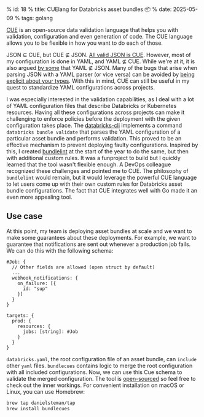 % id: 18
% title: CUElang for Databricks asset bundles 📦
% date: 2025-05-09
% tags: golang

[CUE](https://cuelang.org/) is an open-source data validation language that helps you with validation, configuration and even generation of code. The CUE language allows you to be flexible in how you want to do each of those.

JSON ⊆ CUE, but CUE ⊈ JSON. [All valid JSON is CUE](https://cuelang.org/docs/tour/basics/json-superset/). However, most of my configuration is done in YAML, and YAML ⊈ CUE. While we're at it, it is also argued [by some](https://john-millikin.com/json-is-not-a-yaml-subset) that YAML ⊈ JSON. Many of the bugs that arise when parsing JSON with a YAML parser (or vice versa) can be avoided by [being explicit about your types](https://hitchdev.com/strictyaml/why/implicit-typing-removed/). With this in mind, CUE can still be useful in my quest to standardize YAML configurations across projects.

I was especially interested in the validation capabilities, as I deal with a lot of YAML configuration files that describe Databricks or Kubernetes resources. Having all these configurations across projects can make it challenging to enforce policies before the deployment with the given configuration takes place. The [databricks-cli](https://docs.databricks.com/aws/en/dev-tools/cli/bundle-commands) implements a command `databricks bundle validate` that parses the YAML configuration of a particular asset bundle and performs validation. This proved to be an effective mechanism to prevent deploying faulty configurations. Inspired by this, I created [bundlelint](https://danielsteman.com/blog/16) at the start of the year to do the same, but then with additional custom rules. It was a funproject to build but I quickly learned that the tool wasn't flexible enough. A DevOps colleague recognized these challenges and pointed me to CUE. The philosophy of `bundlelint` would remain, but it would leverage the powerful CUE language to let users come up with their own custom rules for Databricks asset bundle configurations. The fact that CUE integrates well with Go made it an even more appealing tool.

## Use case

At this point, my team is deploying asset bundles at scale and we want to make some guarantees about these deployments. For example, we want to guarantee that notifications are sent out whenever a production job fails. We can do this with the following schema:

```cue
#Job: {
  // Other fields are allowed (open struct by default)
  ...
  webhook_notifications: {
    on_failure: [{
      id: "sup"
    }]
  }
}

targets: {
  prod: {
    resources: {
      jobs: [string]: #Job
    }
  }
}
```

`databricks.yaml`, the root configuration file of an asset bundle, can `include` other `yaml` files. `bundlecues` contains logic to merge the root configuration with all included configurations. Now, we can use this Cue schema to validate the merged configuration. The tool is [open-sourced](https://github.com/danielsteman/bundle-cues) so feel free to check out the inner workings. For convenient installation on macOS or Linux, you can use Homebrew:

```bash
brew tap danielsteman/tap
brew install bundlecues
```
